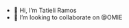 - 👋 Hi, I’m Tatieli Ramos
- 💞️ I’m looking to collaborate on @OMIE

<!---
tatielibento/tatielibento is a ✨ special ✨ repository because its `README.md` (this file) appears on your GitHub profile.
You can click the Preview link to take a look at your changes.
--->
